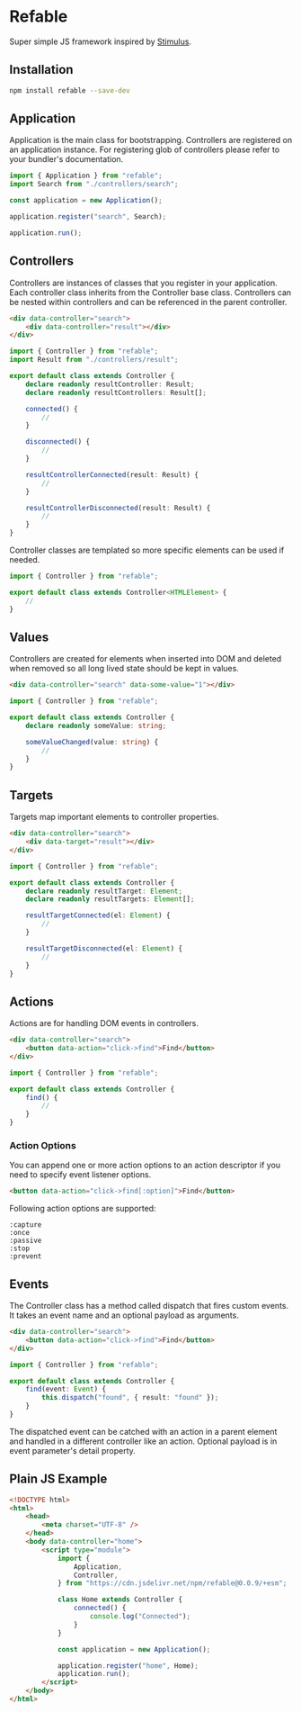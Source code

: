 # Refable

Super simple JS framework inspired by [Stimulus](https://github.com/hotwired/stimulus).

## Installation

```bash
npm install refable --save-dev
```

## Application

Application is the main class for bootstrapping. Controllers are registered on an application instance. For registering glob of controllers please refer to your bundler's documentation.

```ts
import { Application } from "refable";
import Search from "./controllers/search";

const application = new Application();

application.register("search", Search);

application.run();
```

## Controllers

Controllers are instances of classes that you register in your application. Each controller class inherits from the Controller base class. Controllers can be nested within controllers and can be referenced in the parent controller.

```html
<div data-controller="search">
    <div data-controller="result"></div>
</div>
```

```ts
import { Controller } from "refable";
import Result from "./controllers/result";

export default class extends Controller {
    declare readonly resultController: Result;
    declare readonly resultControllers: Result[];

    connected() {
        //
    }

    disconnected() {
        //
    }

    resultControllerConnected(result: Result) {
        //
    }

    resultControllerDisconnected(result: Result) {
        //
    }
}
```

Controller classes are templated so more specific elements can be used if needed.

```ts
import { Controller } from "refable";

export default class extends Controller<HTMLElement> {
    //
}
```

## Values

Controllers are created for elements when inserted into DOM and deleted when removed so all long lived state should be kept in values.

```html
<div data-controller="search" data-some-value="1"></div>
```

```ts
import { Controller } from "refable";

export default class extends Controller {
    declare readonly someValue: string;

    someValueChanged(value: string) {
        //
    }
}
```

## Targets

Targets map important elements to controller properties.

```html
<div data-controller="search">
    <div data-target="result"></div>
</div>
```

```ts
import { Controller } from "refable";

export default class extends Controller {
    declare readonly resultTarget: Element;
    declare readonly resultTargets: Element[];

    resultTargetConnected(el: Element) {
        //
    }

    resultTargetDisconnected(el: Element) {
        //
    }
}
```

## Actions

Actions are for handling DOM events in controllers.

```html
<div data-controller="search">
    <button data-action="click->find">Find</button>
</div>
```

```ts
import { Controller } from "refable";

export default class extends Controller {
    find() {
        //
    }
}
```

### Action Options

You can append one or more action options to an action descriptor if you need to specify event listener options.

```html
<button data-action="click->find[:option]">Find</button>
```

Following action options are supported:

```
:capture
:once
:passive
:stop
:prevent
```

## Events

The Controller class has a method called dispatch that fires custom events. It takes an event name and an optional payload as arguments.

```html
<div data-controller="search">
    <button data-action="click->find">Find</button>
</div>
```

```ts
import { Controller } from "refable";

export default class extends Controller {
    find(event: Event) {
        this.dispatch("found", { result: "found" });
    }
}
```

The dispatched event can be catched with an action in a parent element and handled in a different controller like an action. Optional payload is in event parameter's detail property.

## Plain JS Example

```html
<!DOCTYPE html>
<html>
    <head>
        <meta charset="UTF-8" />
    </head>
    <body data-controller="home">
        <script type="module">
            import {
                Application,
                Controller,
            } from "https://cdn.jsdelivr.net/npm/refable@0.0.9/+esm";

            class Home extends Controller {
                connected() {
                    console.log("Connected");
                }
            }

            const application = new Application();

            application.register("home", Home);
            application.run();
        </script>
    </body>
</html>
```

